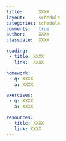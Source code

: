 ```yaml
---
title:      XXXX
layout:     schedule
categories: schedule
comments:   true
author:     XXXX
classdate:  XXXX

reading:
 - title: XXXX
   link:  XXXX

homework:
 - q: XXXX
   a: XXXX

exercises:
 - q: XXXX
   a: XXXX

resources:
 - title: XXXX
   link: XXXX
---
```

